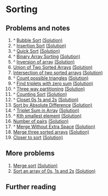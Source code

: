 # Sorting

## Problems and notes

1. ^ [Bubble Sort](https://practice.geeksforgeeks.org/problems/bubble-sort/1/?track=SPCF-Sorting&batchId=154) [(Solution)](https://github.com/thecoducer/GeeksForGeeks_DSA_Course_Solutions/blob/master/Sorting/bubble_sort.cpp)
2. ^ [Insertion Sort](https://practice.geeksforgeeks.org/problems/insertion-sort/1/?track=SPCF-Sorting&batchId=154) [(Solution)](https://github.com/thecoducer/GeeksForGeeks_DSA_Course_Solutions/blob/master/Sorting/insertion_sort.cpp)
3. ^ [Quick Sort](https://practice.geeksforgeeks.org/problems/quick-sort/1/?track=SPCF-Sorting&batchId=154) [(Solution)]()
4. ^ [Binary Array Sorting](https://practice.geeksforgeeks.org/problems/binary-array-sorting/1/?track=SPCF-Sorting&batchId=154) [(Solution)](https://github.com/thecoducer/GeeksForGeeks_DSA_Course_Solutions/blob/master/Sorting/binary_array_sorting.cpp)
5. ^ [Inversion of array](https://practice.geeksforgeeks.org/problems/inversion-of-array/1/?track=SPCF-Sorting&batchId=154) [(Solution)]()
6. [Union of Two Sorted Arrays](https://practice.geeksforgeeks.org/problems/union-of-two-sorted-arrays/1/?track=SPCF-Sorting&batchId=154) [(Solution)](https://github.com/thecoducer/GeeksForGeeks_DSA_Course_Solutions/blob/master/Sorting/union_array.cpp)
7. [Intersection of two sorted arrays](https://practice.geeksforgeeks.org/problems/intersection-of-two-sorted-array/1/?track=SPCF-Sorting&batchId=154) [(Solution)](https://github.com/thecoducer/GeeksForGeeks_DSA_Course_Solutions/blob/master/Sorting/intersection_array.cpp)
8. ^ [Count possible triangles](https://practice.geeksforgeeks.org/problems/count-possible-triangles/1/?track=SPCF-Sorting&batchId=154) [(Solution)]()
9. ^ [Find triplets with zero sum](https://practice.geeksforgeeks.org/problems/find-triplets-with-zero-sum/1/?track=SPCF-Sorting&batchId=154) [(Solution)]()
10. ^ [Three way partitioning](https://practice.geeksforgeeks.org/problems/three-way-partitioning/1/?track=SPCF-Sorting&batchId=154) [(Solution)]()
11. ^ [Counting Sort](https://practice.geeksforgeeks.org/problems/counting-sort/1/?track=SPCF-Sorting&batchId=154) [(Solution)]()
12. ^ [Closet 0s 1s and 2s](https://practice.geeksforgeeks.org/problems/sort-an-array-of-0s-1s-and-2s/1/?track=SPCF-Sorting&batchId=154) [(Solution)]()
13. [Sort by Absolute Difference](https://practice.geeksforgeeks.org/problems/sort-by-absolute-difference/1/?track=SPCF-Sorting&batchId=154) [(Solution)]()
14. ^ [Triplet Sum in Array](https://practice.geeksforgeeks.org/problems/triplet-sum-in-array/1/?track=SPCF-Sorting&batchId=154) [(Solution)]()
15. ^ [Kth smallest element](https://practice.geeksforgeeks.org/problems/kth-smallest-element/0/?track=SPCF-Sorting&batchId=154) [(Solution)]()
16. [Number of pairs](https://practice.geeksforgeeks.org/problems/number-of-pairs/1/?track=SPCF-Sorting&batchId=154) [(Solution)]()
17. ^ [Merge Without Extra Space](https://practice.geeksforgeeks.org/problems/merge-two-sorted-arrays/1/?track=SPCF-Sorting&batchId=154) [(Solution)]()
18. [Merge three sorted arrays](https://practice.geeksforgeeks.org/problems/merge-three-sorted-arrays/1/?track=SPCF-Sorting&batchId=154) [(Solution)]()
19. [Closer to sort](https://practice.geeksforgeeks.org/problems/closer-to-sort/1/?track=SPCF-Sorting&batchId=154) [(Solution)]()


## More problems

1. [Merge sort](https://practice.geeksforgeeks.org/problems/merge-sort/1/) [(Solution)](https://github.com/thecoducer/GeeksForGeeks_DSA_Course_Solutions/blob/master/Sorting/More/merge_sort.cpp)
2. [Sort an array of 0s, 1s and 2s](https://practice.geeksforgeeks.org/problems/sort-an-array-of-0s-1s-and-2s/0) [(Solution)](https://github.com/thecoducer/GeeksForGeeks_DSA_Course_Solutions/blob/master/Sorting/More/sort_0_1_2.cpp)



## Further reading
